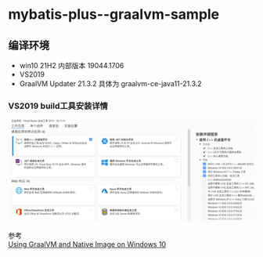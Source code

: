 # mybatis-plus--graalvm-sample
## 编译环境
- win10 21H2 内部版本 19044.1706
- VS2019
- GraalVM Updater 21.3.2  具体为 graalvm-ce-java11-21.3.2

### VS2019 build工具安装详情
![x](./images/VS%20build%20Tool.png)

参考  
[Using GraalVM and Native Image on Windows 10](https://medium.com/graalvm/using-graalvm-and-native-image-on-windows-10-9954dc071311)
